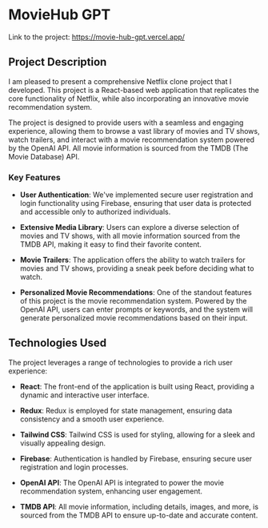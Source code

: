 # MovieHub GPT
Link to the project: https://movie-hub-gpt.vercel.app/
## Project Description

I am pleased to present a comprehensive Netflix clone project that I developed. This project is a React-based web application that replicates the core functionality of Netflix, while also incorporating an innovative movie recommendation system.

The project is designed to provide users with a seamless and engaging experience, allowing them to browse a vast library of movies and TV shows, watch trailers, and interact with a movie recommendation system powered by the OpenAI API. All movie information is sourced from the TMDB (The Movie Database) API.

### Key Features

- **User Authentication**: We've implemented secure user registration and login functionality using Firebase, ensuring that user data is protected and accessible only to authorized individuals.

- **Extensive Media Library**: Users can explore a diverse selection of movies and TV shows, with all movie information sourced from the TMDB API, making it easy to find their favorite content.

- **Movie Trailers**: The application offers the ability to watch trailers for movies and TV shows, providing a sneak peek before deciding what to watch.

- **Personalized Movie Recommendations**: One of the standout features of this project is the movie recommendation system. Powered by the OpenAI API, users can enter prompts or keywords, and the system will generate personalized movie recommendations based on their input.


## Technologies Used

The project leverages a range of technologies to provide a rich user experience:

- **React**: The front-end of the application is built using React, providing a dynamic and interactive user interface.

- **Redux**: Redux is employed for state management, ensuring data consistency and a smooth user experience.

- **Tailwind CSS**: Tailwind CSS is used for styling, allowing for a sleek and visually appealing design.

- **Firebase**: Authentication is handled by Firebase, ensuring secure user registration and login processes.

- **OpenAI API**: The OpenAI API is integrated to power the movie recommendation system, enhancing user engagement.

- **TMDB API**: All movie information, including details, images, and more, is sourced from the TMDB API to ensure up-to-date and accurate content.

